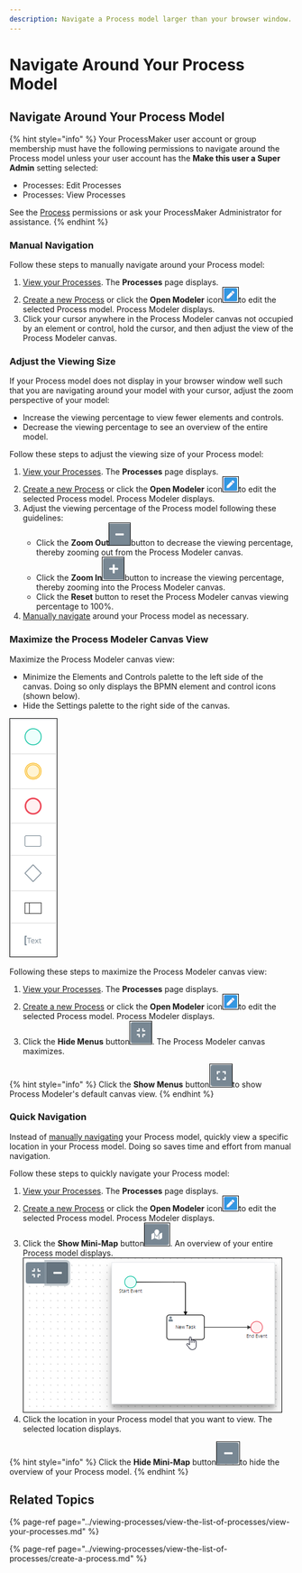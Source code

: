 ```yaml
---
description: Navigate a Process model larger than your browser window.
---
```


# Navigate Around Your Process Model

## Navigate Around Your Process Model

{% hint style="info" %}
Your ProcessMaker user account or group membership must have the following permissions to navigate around the Process model unless your user account has the **Make this user a Super Admin** setting selected:

* Processes: Edit Processes
* Processes: View Processes

See the [Process](../../processmaker-administration/permission-descriptions-for-users-and-groups.md#processes) permissions or ask your ProcessMaker Administrator for assistance.
{% endhint %}

### Manual Navigation

Follow these steps to manually navigate around your Process model:

1. ​[View your Processes](https://processmaker.gitbook.io/processmaker-4-community/-LPblkrcFWowWJ6HZdhC/~/drafts/-LRhVZm0ddxDcGGdN5ZN/primary/designing-processes/viewing-processes/view-the-list-of-processes/view-your-processes#view-all-processes). The **Processes** page displays.
2. [Create a new Process](../viewing-processes/view-the-list-of-processes/create-a-process.md) or click the **Open Modeler** icon![](../../.gitbook/assets/open-modeler-edit-icon-processes-page-processes.png)to edit the selected Process model. Process Modeler displays.
3. Click your cursor anywhere in the Process Modeler canvas not occupied by an element or control, hold the cursor, and then adjust the view of the Process Modeler canvas.

### Adjust the Viewing Size

If your Process model does not display in your browser window well such that you are navigating around your model with your cursor, adjust the zoom perspective of your model:

* Increase the viewing percentage to view fewer elements and controls.
* Decrease the viewing percentage to see an overview of the entire model.

Follow these steps to adjust the viewing size of your Process model:

1. ​[View your Processes](https://processmaker.gitbook.io/processmaker-4-community/-LPblkrcFWowWJ6HZdhC/~/drafts/-LRhVZm0ddxDcGGdN5ZN/primary/designing-processes/viewing-processes/view-the-list-of-processes/view-your-processes#view-all-processes). The **Processes** page displays.
2. [Create a new Process](../viewing-processes/view-the-list-of-processes/create-a-process.md) or click the **Open Modeler** icon![](../../.gitbook/assets/open-modeler-edit-icon-processes-page-processes.png)to edit the selected Process model. Process Modeler displays.
3. Adjust the viewing percentage of the Process model following these guidelines:
   * Click the **Zoom Out**![](../../.gitbook/assets/decrease-zoom-percentage-process-modeler-processes.png)button to decrease the viewing percentage, thereby zooming out from the Process Modeler canvas.
   * Click the **Zoom In**![](../../.gitbook/assets/increase-zoom-percentage-process-modeler-processes.png)button to increase the viewing percentage, thereby zooming into the Process Modeler canvas.
   * Click the **Reset** button to reset the Process Modeler canvas viewing percentage to 100%.
4. [Manually navigate](navigate-around-your-process-model.md#navigate-around-your-process-model) around your Process model as necessary.

### Maximize the Process Modeler Canvas View

Maximize the Process Modeler canvas view:

* Minimize the Elements and Controls palette to the left side of the canvas. Doing so only displays the BPMN element and control icons \(shown below\).
* Hide the Settings palette to the right side of the canvas.

![The Elements and Controls palette minimized](../../.gitbook/assets/minimize-elements-controls-process-modeler-processes.png)

Following these steps to maximize the Process Modeler canvas view:

1. ​[View your Processes](https://processmaker.gitbook.io/processmaker-4-community/-LPblkrcFWowWJ6HZdhC/~/drafts/-LRhVZm0ddxDcGGdN5ZN/primary/designing-processes/viewing-processes/view-the-list-of-processes/view-your-processes#view-all-processes). The **Processes** page displays.
2. [Create a new Process](../viewing-processes/view-the-list-of-processes/create-a-process.md) or click the **Open Modeler** icon![](../../.gitbook/assets/open-modeler-edit-icon-processes-page-processes.png)to edit the selected Process model. Process Modeler displays.
3. Click the **Hide Menus** button![](../../.gitbook/assets/hide-menus-button-process-modeler-processes.png). The Process Modeler canvas maximizes.

{% hint style="info" %}
Click the **Show Menus** button![](../../.gitbook/assets/show-menus-button-process-modeler-processes.png)to show Process Modeler's default canvas view.
{% endhint %}

### Quick Navigation

Instead of [manually navigating](navigate-around-your-process-model.md#navigate-around-your-process-model) your Process model, quickly view a specific location in your Process model. Doing so saves time and effort from manual navigation.

Follow these steps to quickly navigate your Process model:

1. ​[View your Processes](https://processmaker.gitbook.io/processmaker-4-community/-LPblkrcFWowWJ6HZdhC/~/drafts/-LRhVZm0ddxDcGGdN5ZN/primary/designing-processes/viewing-processes/view-the-list-of-processes/view-your-processes#view-all-processes). The **Processes** page displays.
2. [Create a new Process](../viewing-processes/view-the-list-of-processes/create-a-process.md) or click the **Open Modeler** icon![](../../.gitbook/assets/open-modeler-edit-icon-processes-page-processes.png)to edit the selected Process model. Process Modeler displays.
3. Click the **Show Mini-Map** button![](../../.gitbook/assets/quick-navigation-icon-process-modeler-processes.png). An overview of your entire Process model displays. ![](../../.gitbook/assets/show-mini-map-button-process-modeler-processes.png) 
4. Click the location in your Process model that you want to view. The selected location displays.

{% hint style="info" %}
Click the **Hide Mini-Map** button![](../../.gitbook/assets/hide-mini-map-button-process-modeler-processes.png)to hide the overview of your Process model.
{% endhint %}

## Related Topics

{% page-ref page="../viewing-processes/view-the-list-of-processes/view-your-processes.md" %}

{% page-ref page="../viewing-processes/view-the-list-of-processes/create-a-process.md" %}

